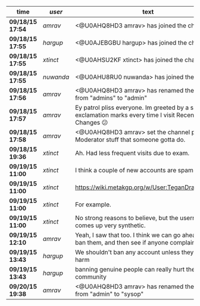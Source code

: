 |**time**|  *user*| text| 
|-----------------|-----------------|----------------------------------------------| 
|**09/18/15 17:54**|  *amrav*| <@U0AHQ8HD3 amrav> has joined the channel| 
|**09/18/15 17:55**|  *hargup*| <@U0AJEBGBU hargup> has joined the channel| 
|**09/18/15 17:55**|  *xtinct*| <@U0AHSU2KF xtinct> has joined the channel| 
|**09/18/15 17:55**|  *nuwanda*| <@U0AHU8RU0 nuwanda> has joined the channel| 
|**09/18/15 17:56**|  *amrav*| <@U0AHQ8HD3 amrav> has renamed the channel from "admins" to "admin"| 
|**09/18/15 17:57**|  *amrav*| Ey patrol pliss everyone. Im greeted by a sea of red exclamation marks every time I visit Recent Changes :confused:| 
|**09/18/15 17:58**|  *amrav*| <@U0AHQ8HD3 amrav> set the channel purpose: Moderator stuff that someone gotta do.| 
|**09/18/15 19:36**|  *xtinct*| Ah. Had less frequent visits due to exam.| 
|**09/19/15 11:00**|  *xtinct*| I think a couple of new accounts are spam.| 
|**09/19/15 11:00**|  *xtinct*| <https://wiki.metakgp.org/w/User:TeganDrago08905>| 
|**09/19/15 11:00**|  *xtinct*| For example.| 
|**09/19/15 11:00**|  *xtinct*| No strong reasons to believe, but the username comes up very synthetic.| 
|**09/19/15 12:10**|  *amrav*| Yeah, I saw that too. I think we can go ahead and ban them, and then see if anyone complains.| 
|**09/19/15 13:43**|  *hargup*| We shouldn't ban any account unless they do some harm| 
|**09/19/15 13:43**|  *hargup*| banning genuine people can really hurt the community| 
|**09/20/15 19:38**|  *amrav*| <@U0AHQ8HD3 amrav> has renamed the channel from "admin" to "sysop"| 
